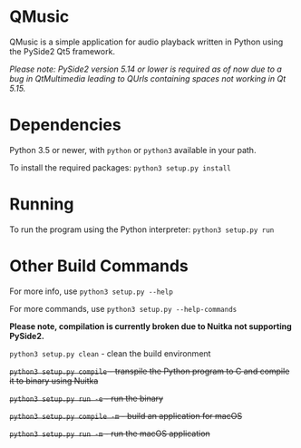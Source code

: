 # QMusic

QMusic is a simple application for audio playback written in Python using the PySide2 Qt5 framework.

*Please note: PySide2 version 5.14 or lower is required as of now due to a bug in QtMultimedia leading to QUrls containing spaces not working in Qt 5.15.*

# Dependencies

Python 3.5 or newer, with `python` or `python3` available in your path.

To install the required packages: `python3 setup.py install`

# Running

To run the program using the Python interpreter: `python3 setup.py run`


# Other Build Commands

For more info, use `python3 setup.py --help`

For more commands, use `python3 setup.py --help-commands`


**Please note, compilation is currently broken due to Nuitka not supporting PySide2.**

`python3 setup.py clean` - clean the build environment

~~`python3 setup.py compile` - transpile the Python program to C and compile it to binary using Nuitka~~

~~`python3 setup.py run -e` - run the binary~~

~~`python3 setup.py compile -m` - build an application for macOS~~

~~`python3 setup.py run -m` - run the macOS application~~
